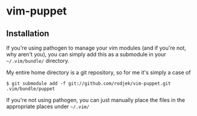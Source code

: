 vim-puppet
==========



Installation
------------

If you're using pathogen to manage your vim modules (and if you're not, why 
aren't you), you can simply add this as a submodule in your `~/.vim/bundle/` 
directory.

My entire home directory is a git repository, so for me it's simply a case of

    $ git submodule add -f git://github.com/rodjek/vim-puppet.git .vim/bundle/puppet

If you're not using pathogen, you can just manually place the files in the
appropriate places under `~/.vim/`
